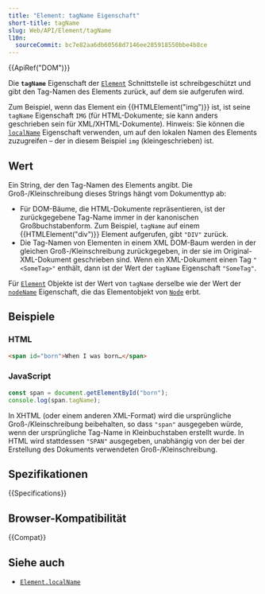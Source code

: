 ```yaml
---
title: "Element: tagName Eigenschaft"
short-title: tagName
slug: Web/API/Element/tagName
l10n:
  sourceCommit: bc7e82aa6db60568d7146ee285918550bbe4b8ce
---
```


{{ApiRef("DOM")}}

Die **`tagName`** Eigenschaft der [`Element`](/de/docs/Web/API/Element) Schnittstelle ist schreibgeschützt und gibt den Tag-Namen des Elements zurück, auf dem sie aufgerufen wird.

Zum Beispiel, wenn das Element ein {{HTMLElement("img")}} ist, ist seine `tagName` Eigenschaft `IMG` (für HTML-Dokumente; sie kann anders geschrieben sein für XML/XHTML-Dokumente). Hinweis: Sie können die [`localName`](/de/docs/Web/API/Element/localName) Eigenschaft verwenden, um auf den lokalen Namen des Elements zuzugreifen – der in diesem Beispiel `img` (kleingeschrieben) ist.

## Wert

Ein String, der den Tag-Namen des Elements angibt. Die Groß-/Kleinschreibung dieses Strings hängt vom Dokumenttyp ab:

- Für DOM-Bäume, die HTML-Dokumente repräsentieren, ist der zurückgegebene Tag-Name immer in der kanonischen Großbuchstabenform. Zum Beispiel, `tagName` auf einem {{HTMLElement("div")}} Element aufgerufen, gibt `"DIV"` zurück.
- Die Tag-Namen von Elementen in einem XML DOM-Baum werden in der gleichen Groß-/Kleinschreibung zurückgegeben, in der sie im Original-XML-Dokument geschrieben sind. Wenn ein XML-Dokument einen Tag `"<SomeTag>"` enthält, dann ist der Wert der `tagName` Eigenschaft `"SomeTag"`.

Für [`Element`](/de/docs/Web/API/Element) Objekte ist der Wert von `tagName` derselbe wie der Wert der [`nodeName`](/de/docs/Web/API/Node/nodeName) Eigenschaft, die das Elementobjekt von [`Node`](/de/docs/Web/API/Node) erbt.

## Beispiele

### HTML

```html
<span id="born">When I was born…</span>
```

### JavaScript

```js
const span = document.getElementById("born");
console.log(span.tagName);
```

In XHTML (oder einem anderen XML-Format) wird die ursprüngliche Groß-/Kleinschreibung beibehalten, so dass `"span"` ausgegeben würde, wenn der ursprüngliche Tag-Name in Kleinbuchstaben erstellt wurde. In HTML wird stattdessen `"SPAN"` ausgegeben, unabhängig von der bei der Erstellung des Dokuments verwendeten Groß-/Kleinschreibung.

## Spezifikationen

{{Specifications}}

## Browser-Kompatibilität

{{Compat}}

## Siehe auch

- [`Element.localName`](/de/docs/Web/API/Element/localName)
